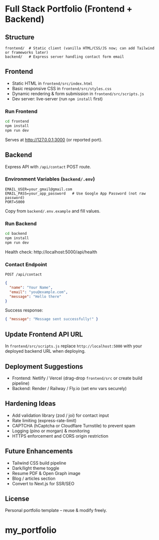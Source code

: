 # Full Stack Portfolio (Frontend + Backend)

## Structure
```
frontend/  # Static client (vanilla HTML/CSS/JS now; can add Tailwind or frameworks later)
backend/   # Express server handling contact form email
```

## Frontend
- Static HTML in `frontend/src/index.html`
- Basic responsive CSS in `frontend/src/styles.css`
- Dynamic rendering & form submission in `frontend/src/scripts.js`
- Dev server: live-server (run `npm install` first)

### Run Frontend
```bash
cd frontend
npm install
npm run dev
```
Serves at http://127.0.0.1:3000 (or reported port).

## Backend
Express API with `/api/contact` POST route.

### Environment Variables (`backend/.env`)
```env
EMAIL_USER=your_gmail@gmail.com
EMAIL_PASS=your_app_password   # Use Google App Password (not raw password)
PORT=5000
```
Copy from `backend/.env.example` and fill values.

### Run Backend
```bash
cd backend
npm install
npm run dev
```
Health check: http://localhost:5000/api/health

### Contact Endpoint
`POST /api/contact`
```json
{
  "name": "Your Name",
  "email": "you@example.com",
  "message": "Hello there"
}
```
Success response:
```json
{ "message": "Message sent successfully!" }
```

## Update Frontend API URL
In `frontend/src/scripts.js` replace `http://localhost:5000` with your deployed backend URL when deploying.

## Deployment Suggestions
- Frontend: Netlify / Vercel (drag-drop `frontend/src` or create build pipeline)
- Backend: Render / Railway / Fly.io (set env vars securely)

## Hardening Ideas
- Add validation library (zod / joi) for contact input
- Rate limiting (express-rate-limit)
- CAPTCHA (hCaptcha or Cloudflare Turnstile) to prevent spam
- Logging (pino or morgan) & monitoring
- HTTPS enforcement and CORS origin restriction

## Future Enhancements
- Tailwind CSS build pipeline
- Dark/light theme toggle
- Resume PDF & Open Graph image
- Blog / articles section
- Convert to Next.js for SSR/SEO

## License
Personal portfolio template – reuse & modify freely.
# my_portfolio
